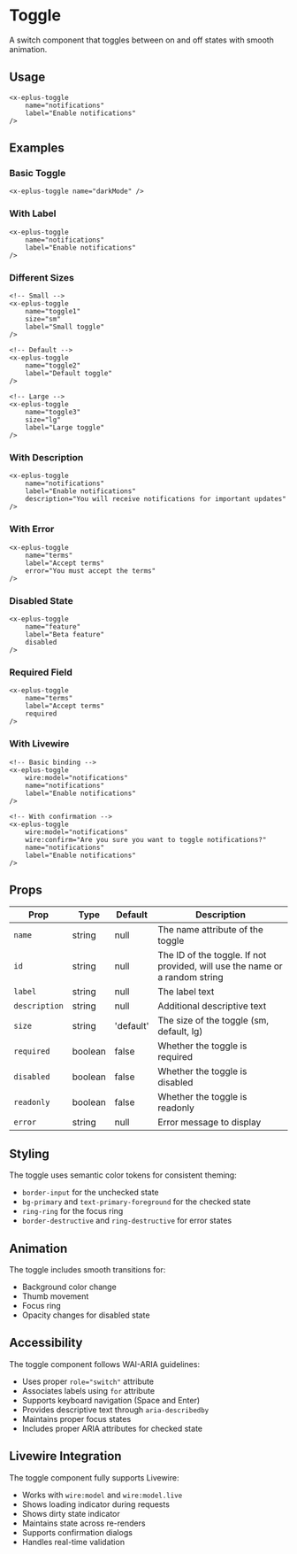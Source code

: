 # Toggle

A switch component that toggles between on and off states with smooth animation.

## Usage

```blade
<x-eplus-toggle 
    name="notifications"
    label="Enable notifications"
/>
```

## Examples

### Basic Toggle
```blade
<x-eplus-toggle name="darkMode" />
```

### With Label
```blade
<x-eplus-toggle 
    name="notifications" 
    label="Enable notifications"
/>
```

### Different Sizes
```blade
<!-- Small -->
<x-eplus-toggle 
    name="toggle1" 
    size="sm"
    label="Small toggle"
/>

<!-- Default -->
<x-eplus-toggle 
    name="toggle2" 
    label="Default toggle"
/>

<!-- Large -->
<x-eplus-toggle 
    name="toggle3" 
    size="lg"
    label="Large toggle"
/>
```

### With Description
```blade
<x-eplus-toggle 
    name="notifications"
    label="Enable notifications"
    description="You will receive notifications for important updates"
/>
```

### With Error
```blade
<x-eplus-toggle 
    name="terms"
    label="Accept terms"
    error="You must accept the terms"
/>
```

### Disabled State
```blade
<x-eplus-toggle 
    name="feature"
    label="Beta feature"
    disabled
/>
```

### Required Field
```blade
<x-eplus-toggle 
    name="terms"
    label="Accept terms"
    required
/>
```

### With Livewire
```blade
<!-- Basic binding -->
<x-eplus-toggle 
    wire:model="notifications"
    name="notifications"
    label="Enable notifications"
/>

<!-- With confirmation -->
<x-eplus-toggle 
    wire:model="notifications"
    wire:confirm="Are you sure you want to toggle notifications?"
    name="notifications"
    label="Enable notifications"
/>
```

## Props

| Prop | Type | Default | Description |
|------|------|---------|-------------|
| `name` | string | null | The name attribute of the toggle |
| `id` | string | null | The ID of the toggle. If not provided, will use the name or a random string |
| `label` | string | null | The label text |
| `description` | string | null | Additional descriptive text |
| `size` | string | 'default' | The size of the toggle (sm, default, lg) |
| `required` | boolean | false | Whether the toggle is required |
| `disabled` | boolean | false | Whether the toggle is disabled |
| `readonly` | boolean | false | Whether the toggle is readonly |
| `error` | string | null | Error message to display |

## Styling

The toggle uses semantic color tokens for consistent theming:

- `border-input` for the unchecked state
- `bg-primary` and `text-primary-foreground` for the checked state
- `ring-ring` for the focus ring
- `border-destructive` and `ring-destructive` for error states

## Animation

The toggle includes smooth transitions for:

- Background color change
- Thumb movement
- Focus ring
- Opacity changes for disabled state

## Accessibility

The toggle component follows WAI-ARIA guidelines:

- Uses proper `role="switch"` attribute
- Associates labels using `for` attribute
- Supports keyboard navigation (Space and Enter)
- Provides descriptive text through `aria-describedby`
- Maintains proper focus states
- Includes proper ARIA attributes for checked state

## Livewire Integration

The toggle component fully supports Livewire:

- Works with `wire:model` and `wire:model.live`
- Shows loading indicator during requests
- Shows dirty state indicator
- Maintains state across re-renders
- Supports confirmation dialogs
- Handles real-time validation 